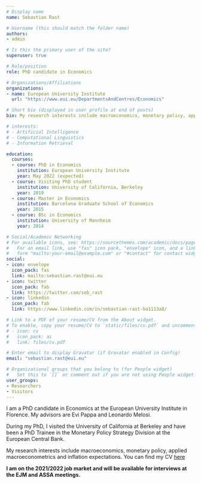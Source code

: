 ```yaml
---
# Display name
name: Sebastian Rast

# Username (this should match the folder name)
authors:
- admin

# Is this the primary user of the site?
superuser: true

# Role/position
role: PhD candidate in Economics

# Organizations/Affiliations
organizations:
- name: European University Institute
  url: "https://www.eui.eu/DepartmentsAndCentres/Economics"

# Short bio (displayed in user profile at end of posts)
bio: My research interests include macroeconomics, monetary policy, applied macroeconometrics and inflation expectations.

# interests:
# - Artificial Intelligence
# - Computational Linguistics
# - Information Retrieval

education:
  courses:
  - course: PhD in Economics
    institution: European University Institute
    year: May 2022 (expected)
  - course: Visiting PhD student
    institution: University of California, Berkeley
    year: 2019
  - course: Master in Economics
    institution: Barcelona Graduate School of Economics
    year: 2015
  - course: BSc in Economics
    institution: University of Mannheim
    year: 2014

# Social/Academic Networking
# For available icons, see: https://sourcethemes.com/academic/docs/page-builder/#icons
#   For an email link, use "fas" icon pack, "envelope" icon, and a link in the
#   form "mailto:your-email@example.com" or "#contact" for contact widget.
social:
- icon: envelope
  icon_pack: fas
  link: mailto:sebastian.rast@eui.eu
- icon: twitter
  icon_pack: fab
  link: https://twitter.com/seb_rast
- icon: linkedin
  icon_pack: fab
  link: https://www.linkedin.com/in/sebastian-rast-ba1113a8/

# Link to a PDF of your resume/CV from the About widget.
# To enable, copy your resume/CV to `static/files/cv.pdf` and uncomment the lines below.
# - icon: cv
#   icon_pack: ai
#   link: files/cv.pdf

# Enter email to display Gravatar (if Gravatar enabled in Config)
email: "sebastian.rast@eui.eu"

# Organizational groups that you belong to (for People widget)
#   Set this to `[]` or comment out if you are not using People widget.
user_groups:
- Researchers
- Visitors
---
```


I am a PhD candidate in Economics at the European University Institute in Florence. My advisors are Evi Pappa and Leonardo Melosi. 

During my PhD, I visited the University of California at Berkeley and have been a PhD Trainee in the Monetary Policy Strategy Division at the European Central Bank.

My research interests include macroeconomics, monetary policy, applied macroeconometrics and inflation expectations. You can find my CV [here](files/CV.pdf)

**I am on the 2021/2022 job market and will be available for interviews at the EJM and ASSA meetings.**


